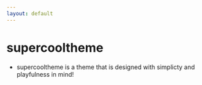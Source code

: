 ```yaml
---
layout: default
---
```


# supercooltheme

* supercooltheme is a theme that is designed with simplicty and playfulness in mind!
